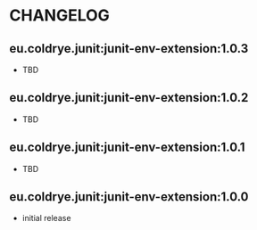 # CHANGELOG

## eu.coldrye.junit:junit-env-extension:1.0.3

- TBD

## eu.coldrye.junit:junit-env-extension:1.0.2

- TBD

## eu.coldrye.junit:junit-env-extension:1.0.1

- TBD

## eu.coldrye.junit:junit-env-extension:1.0.0

- initial release

